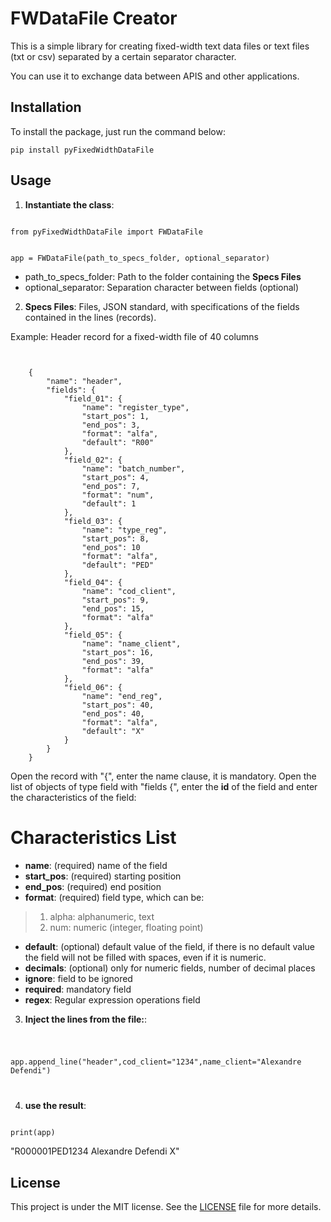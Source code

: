# FWDataFile Creator
This is a simple library for creating fixed-width text data files or text files (txt or csv) separated by a certain separator character. 

You can use it to exchange data between APIS and other applications.


## Installation

To install the package, just run the command below:

<pre><code>pip install pyFixedWidthDataFile</code></pre>

## Usage

1) <b>Instantiate the class</b>:

<code>
from pyFixedWidthDataFile import FWDataFile

app = FWDataFile(path_to_specs_folder, optional_separator)
</code>

* path_to_specs_folder: Path to the folder containing the <b>Specs Files</b>
* optional_separator: Separation character between fields (optional)

2) <b>Specs Files</b>: Files, JSON standard, with specifications of the fields contained in the lines (records).

Example:
Header record for a fixed-width file of 40 columns

<pre><code>

	{
		"name": "header",
		"fields": {
			"field_01": {
				"name": "register_type",
				"start_pos": 1,
				"end_pos": 3,
				"format": "alfa",
				"default": "R00"
			},
			"field_02": {
				"name": "batch_number",
				"start_pos": 4,
				"end_pos": 7,
				"format": "num",
				"default": 1
			},			
			"field_03": {
				"name": "type_reg",
				"start_pos": 8,
				"end_pos": 10
				"format": "alfa",
				"default": "PED"
			},
			"field_04": {
				"name": "cod_client",
				"start_pos": 9,
				"end_pos": 15,
				"format": "alfa"
			},
			"field_05": {
				"name": "name_client",
				"start_pos": 16,
				"end_pos": 39,
				"format": "alfa"
			},
			"field_06": {
				"name": "end_reg",
				"start_pos": 40,
				"end_pos": 40,
				"format": "alfa",
				"default": "X"
			}
	    }
	}
</code></pre>

Open the record with "{", enter the name clause, it is mandatory. Open the list of objects of type field with "fields {", enter the <b>id</b> of the field and enter the characteristics of the field:
# Characteristics List
* <b>name</b>: (required) name of the field
* <b>start_pos</b>: (required) starting position
* <b>end_pos</b>: (required) end position
* <b>format</b>: (required) field type, which can be:
> 1. alpha: alphanumeric, text
> 2. num: numeric (integer, floating point)
* <b>default</b>: (optional) default value of the field, if there is no default value the field will not be filled with spaces, even if it is numeric.
* <b>decimals</b>: (optional) only for numeric fields, number of decimal places
* <b>ignore</b>: field to be ignored
* <b>required</b>: mandatory field
* <b>regex</b>: Regular expression operations field

3) <b>Inject the lines from the file:</b>:
<code>

app.append_line("header",cod_client="1234",name_client="Alexandre Defendi")

</code>

4) <b>use the result</b>: 


<code>
print(app)
</code>

"R000001PED1234 Alexandre Defendi       X"


## License

This project is under the MIT license. See the [LICENSE](LICENSE.txt) file for more details.
